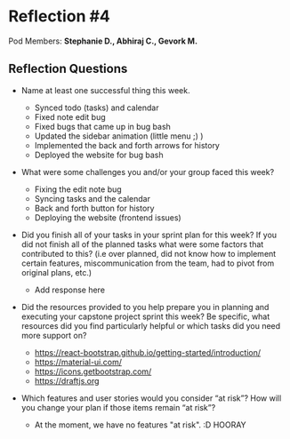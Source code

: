 # Reflection #4

Pod Members: **Stephanie D., Abhiraj C., Gevork M.**

## Reflection Questions

* Name at least one successful thing this week.

  - Synced todo (tasks) and calendar
  - Fixed note edit bug
  - Fixed bugs that came up in bug bash
  - Updated the sidebar animation (little menu ;) )
  - Implemented the back and forth arrows for history 
  - Deployed the website for bug bash

* What were some challenges you and/or your group faced this week?

  - Fixing the edit note bug
  - Syncing tasks and the calendar
  - Back and forth button for history
  - Deploying the website (frontend issues)

* Did you finish all of your tasks in your sprint plan for this week? If you did not finish all of the planned tasks what were some factors that contributed to this?  (i.e over planned, did not know how to implement certain features, miscommunication from the team, had to pivot from original plans, etc.)

  - Add response here

* Did the resources provided to you help prepare you in planning and executing your capstone project sprint this week? Be specific, what resources did you find particularly helpful or which tasks did you need more support on?

  - https://react-bootstrap.github.io/getting-started/introduction/
  - https://material-ui.com/
  - https://icons.getbootstrap.com/
  - https://draftjs.org

* Which features and user stories would you consider “at risk”? How will you change your plan if those items remain “at risk”?

  - At the moment, we have no features "at risk". :D HOORAY
